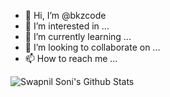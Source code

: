 - 👋 Hi, I’m @bkzcode
- 👀 I’m interested in ...
- 🌱 I’m currently learning ...
- 💞️ I’m looking to collaborate on ...
- 📫 How to reach me ...

<!---
bkzcode/bkzcode is a ✨ special ✨ repository because its `README.md` (this file) appears on your GitHub profile.
You can click the Preview link to take a look at your changes.
--->

<img alt="Swapnil Soni's Github Stats" src="https://github-readme-stats.vercel.app/api?username=bkzcode&show_icons=true&include_all_commits=true&count_private=true&theme=dark" />
